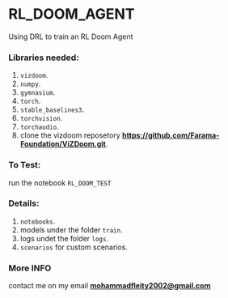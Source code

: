 # RL_DOOM_AGENT
Using DRL to train an RL Doom Agent
### Libraries needed:
  1. `vizdoom`.
  2. `numpy`.
  3. `gymnasium`.
  4. `torch`.
  5. `stable_baselines3`.
  6. `torchvision`.
  7. `torchaudio`.
  8. clone the vizdoom reposetory **https://github.com/Farama-Foundation/ViZDoom.git**.
### To Test:
run the notebook `RL_DOOM_TEST`
### Details:
  1. `notebooks`.<br>
  2. models under the folder `train`.<br>
  3. logs undet the folder `logs`.<br>
  4. `scenarios` for custom scenarios.<br>
### More INFO
contact me on my email **mohammadfleity2002@gmail.com**

